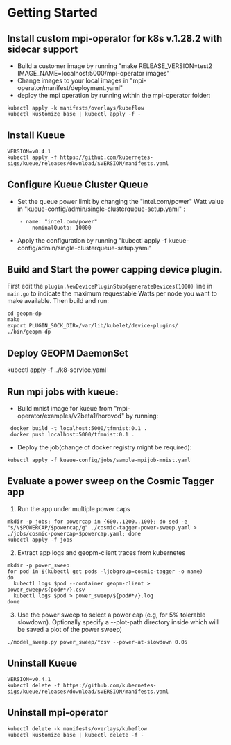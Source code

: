 # Getting Started

## Install custom mpi-operator for k8s v.1.28.2 with sidecar support
* Build a customer image by running "make RELEASE_VERSION=test2 IMAGE_NAME=localhost:5000/mpi-operator images"
* Change images to your local images in "mpi-operator/manifest/deployment.yaml"
* deploy the mpi operation by running within the mpi-operator folder:
```
kubectl apply -k manifests/overlays/kubeflow
kubectl kustomize base | kubectl apply -f -
```
## Install Kueue
```
VERSION=v0.4.1
kubectl apply -f https://github.com/kubernetes-sigs/kueue/releases/download/$VERSION/manifests.yaml
```

## Configure Kueue Cluster Queue
* Set the queue power limit by changing the "intel.com/power" Watt value in  "kueue-config/admin/single-clusterqueue-setup.yaml" :
```
    - name: "intel.com/power"
        nominalQuota: 10000
```
* Apply the configuration by running "kubectl apply -f kueue-config/admin/single-clusterqueue-setup.yaml"

## Build and Start the power capping device plugin.
First edit the `plugin.NewDevicePluginStub(generateDevices(1000)` line in
`main.go` to indicate the maximum requestable Watts per node you want to make
available. Then build and run:
```
cd geopm-dp
make
export PLUGIN_SOCK_DIR=/var/lib/kubelet/device-plugins/
./bin/geopm-dp
```

## Deploy GEOPM DaemonSet
kubectl apply -f ../k8-service.yaml

## Run mpi jobs with kueue:
* Build mnist image for kueue from "mpi-operator/examples/v2beta1/horovod" by running:
```
 docker build -t localhost:5000/tfmnist:0.1 .
 docker push localhost:5000/tfmnist:0.1 .
```

* Deploy the job(change of docker registry might be required):
```
kubectl apply -f kueue-config/jobs/sample-mpijob-mnist.yaml
```

## Evaluate a power sweep on the Cosmic Tagger app
1. Run the app under multiple power caps
```
mkdir -p jobs; for powercap in {600..1200..100}; do sed -e "s/\$POWERCAP/$powercap/g" ./cosmic-tagger-power-sweep.yaml > ./jobs/cosmic-powercap-$powercap.yaml; done
kubectl apply -f jobs
```

2. Extract app logs and geopm-client traces from kubernetes
```
mkdir -p power_sweep
for pod in $(kubectl get pods -ljobgroup=cosmic-tagger -o name)
do
  kubectl logs $pod --container geopm-client > power_sweep/${pod#*/}.csv
  kubectl logs $pod > power_sweep/${pod#*/}.log
done
```

3. Use the power sweep to select a power cap (e.g, for 5% tolerable slowdown).
Optionally specify a --plot-path directory inside which will be saved a plot of
the power sweep)
```
./model_sweep.py power_sweep/*csv --power-at-slowdown 0.05
```

## Uninstall Kueue
```
VERSION=v0.4.1
kubectl delete -f https://github.com/kubernetes-sigs/kueue/releases/download/$VERSION/manifests.yaml
```

## Uninstall mpi-operator
```
kubectl delete -k manifests/overlays/kubeflow
kubectl kustomize base | kubectl delete -f -
```
